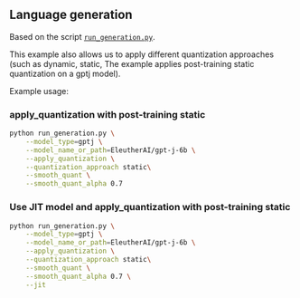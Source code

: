 <!---
Copyright 2023 The HuggingFace Team. All rights reserved.

Licensed under the Apache License, Version 2.0 (the "License");
you may not use this file except in compliance with the License.
You may obtain a copy of the License at

    http://www.apache.org/licenses/LICENSE-2.0

Unless required by applicable law or agreed to in writing, software
distributed under the License is distributed on an "AS IS" BASIS,
WITHOUT WARRANTIES OR CONDITIONS OF ANY KIND, either express or implied.
See the License for the specific language governing permissions and
limitations under the License.
-->

## Language generation

Based on the script [`run_generation.py`](https://github.com/huggingface/transformers/blob/main/examples/pytorch/text-generation/run_generation.py).

This example also allows us to apply different quantization approaches (such as dynamic, static, The example applies post-training static quantization on a gptj model).

Example usage:
### apply_quantization with post-training static
```bash
python run_generation.py \
    --model_type=gptj \
    --model_name_or_path=EleutherAI/gpt-j-6b \
    --apply_quantization \
    --quantization_approach static\
    --smooth_quant \
    --smooth_quant_alpha 0.7
```

### Use JIT model and apply_quantization with post-training static
```bash
python run_generation.py \
    --model_type=gptj \
    --model_name_or_path=EleutherAI/gpt-j-6b \
    --apply_quantization \
    --quantization_approach static\
    --smooth_quant \
    --smooth_quant_alpha 0.7 \
    --jit
```
